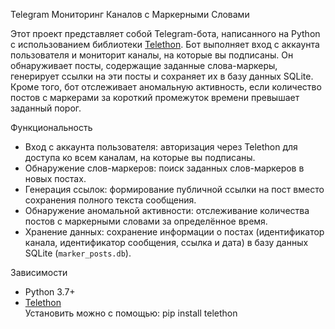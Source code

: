  Telegram Мониторинг Каналов с Маркерными Словами

Этот проект представляет собой Telegram-бота, написанного на Python с использованием библиотеки [Telethon](https://github.com/LonamiWebs/Telethon). Бот выполняет вход с аккаунта пользователя и мониторит каналы, на которые вы подписаны. Он обнаруживает посты, содержащие заданные слова-маркеры, генерирует ссылки на эти посты и сохраняет их в базу данных SQLite. Кроме того, бот отслеживает аномальную активность, если количество постов с маркерами за короткий промежуток времени превышает заданный порог.

 Функциональность

- Вход с аккаунта пользователя: авторизация через Telethon для доступа ко всем каналам, на которые вы подписаны.
- Обнаружение слов-маркеров: поиск заданных слов-маркеров в новых постах.
- Генерация ссылок: формирование публичной ссылки на пост вместо сохранения полного текста сообщения.
- Обнаружение аномальной активности: отслеживание количества постов с маркерными словами за определённое время.
- Хранение данных: сохранение информации о постах (идентификатор канала, идентификатор сообщения, ссылка и дата) в базу данных SQLite (`marker_posts.db`).

 Зависимости

- Python 3.7+
- [Telethon](https://github.com/LonamiWebs/Telethon)  
  Установить можно с помощью:
  pip install telethon